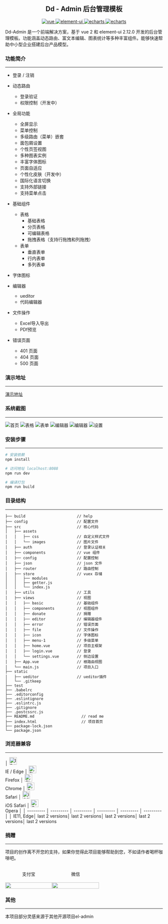 <h2 align="center">Dd - Admin 后台管理模板</h2>
<div align="center">
  <a href="https://github.com/vuejs/vue">
    <img src="https://img.shields.io/badge/vue-2.5.2-blue.svg" alt="vue">
  </a>
  <a href="https://github.com/ElemeFE/element">
    <img src="https://img.shields.io/badge/element--ui-2.12.0-brightgreen.svg" alt="element-ui">
  </a>
  <a href="https://www.echartsjs.com/zh/index.html">
    <img src="https://img.shields.io/badge/echarts-4.4.0-orange" alt="echarts">
  </a>
  <a href="https://github.com/dongdong-cloud/dd-admin-web">
    <img src="https://img.shields.io/badge/build-passing-brightgreen" alt="echarts">
  </a>
</div>

Dd-Admin 是一个前端解决方案，基于 vue 2 和 element-ui 2.12.0 开发的后台管理模板。功能涵盖动态路由、富文本编辑、图表统计等多种丰富组件。能够快速帮助中小型企业搭建后台产品模型。


### 功能简介
-----

- 登录 / 注销

- 动态路由
  - 登录验证
  - 权限控制（开发中）
- 全局功能
  - 全屏显示
  - 菜单控制
  - 多级路由（菜单）嵌套
  - 面包屑设置
  - 个性页签视图
  - 多种图表实例
  - 丰富字体图标
  - 页面自适应
  - 个性化皮肤（开发中）
  - 国际化语言切换
  - 支持外部链接
  - 支持菜单点击
- 基础组件
  - 表格
    - 基础表格
    - 分页表格
    - 可编辑表格
    - 拖拽表格（支持行拖拽和列拖拽）
  - 表单
    - 垂直表单
    - 行内表单
    - 多列表单
- 字体图标
- 编辑器
  - ueditor
  - 代码编辑器
- 文件操作
  - Excel导入导出
  - PDf预览
- 错误页面
  - 401 页面
  - 404 页面
  - 500 页面

### 演示地址
-----

[演示地址](https://dd-admin.ocreatech.com "dd-admin")
  
### 系统截图
-----

![首页](./src/assets/images/1.jpg)
![表格](./src/assets/images/2.jpg)
![表单](./src/assets/images/3.jpg)
![编辑器](./src/assets/images/4.jpg)
![编辑器](./src/assets/images/5.jpg)
![设置](./src/assets/images/6.jpg)

### 安装步骤
-----

``` bash
# 安装依赖
npm install

# 访问地址 localhost:8088
npm run dev

# 编译打包
npm run build
```

### 目录结构
-----

```
├── build                       // help
├── config                      // 配置文件
├── src                         // 核心代码
│   ├── assets                  
│   │   ├── css                 // 自定义样式文件
│   │   └── images              // 图片文件
│   ├── auth                    // 登录认证相关
│   ├── components              // vue 组件
│   ├── config                  // 配置控制
│   ├── json                    // json 文件
│   ├── router                  // 路由控制
│   ├── store                   // vuex 存储
│   │   ├── modules
│   │   ├── getter.js
│   │   └── index.js
│   ├── utils                   // 工具
│   ├── views                   // 视图
│   │   ├── basic               // 基础组件
│   │   ├── components          // 视图组件
│   │   ├── donate              // 捐赠
│   │   ├── editor              // 编辑器组件
│   │   ├── error               // 错误页面
│   │   ├── file                // 文件操作
│   │   ├── icon                // 字体图标
│   │   ├── menu-1              // 多级菜单
│   │   ├── home.vue            // 项目主框架
│   │   ├── login.vue           // 登录
│   │   └── settings.vue        // 侧边设置
│   ├── App.vue                 // 根路由视图
│   └── main.js                 // 项目入口
├── static
│   ├── ueditor                 // ueditor插件
│   └── .gitkeep
├── test                        
├── .babelrc
├── .editorconfig
├── .eslintignore
├── .eslintrc.js          
├── .gitignore
├── .postcssrc.js
├── README.md                     // read me
├── index.html                    // 项目首页
├── package-lock.json
└── package.json
```

### 浏览器兼容
-----

│ [<img src="https://raw.githubusercontent.com/alrra/browser-logos/master/src/edge/edge_48x48.png" alt="IE / Edge" width="24px" height="24px" />](http://godban.github.io/browsers-support-badges/)<br>IE / Edge │ [<img src="https://raw.githubusercontent.com/alrra/browser-logos/master/src/firefox/firefox_48x48.png" alt="Firefox" width="24px" height="24px" />](http://godban.github.io/browsers-support-badges/)<br>Firefox │ [<img src="https://raw.githubusercontent.com/alrra/browser-logos/master/src/chrome/chrome_48x48.png" alt="Chrome" width="24px" height="24px" />](http://godban.github.io/browsers-support-badges/)<br>Chrome │ [<img src="https://raw.githubusercontent.com/alrra/browser-logos/master/src/safari/safari_48x48.png" alt="Safari" width="24px" height="24px" />](http://godban.github.io/browsers-support-badges/)<br>Safari │ [<img src="https://raw.githubusercontent.com/alrra/browser-logos/master/src/safari-ios/safari-ios_48x48.png" alt="iOS Safari" width="24px" height="24px" />](http://godban.github.io/browsers-support-badges/)<br>iOS Safari │ [<img src="https://raw.githubusercontent.com/alrra/browser-logos/master/src/opera/opera_48x48.png" alt="Opera" width="24px" height="24px" />](http://godban.github.io/browsers-support-badges/)<br>Opera │
│ --------- │ --------- │ --------- │ --------- │ --------- │ --------- │
│ IE11, Edge│ last 2 versions│ last 2 versions│ last 2 versions│ last 2 versions│ last 2 versions

### 捐赠
---
项目的创作离不开您的支持，如果你觉得此项目能够帮助到您，不如请作者喝杯咖啡吧。<br>
<br>
<div style="display:flex">
  <div style="display:flex;flex-direction:column;align-items:center;width:150px">
    <span>支付宝</span>
    <br>
    <img src="./src/assets/images/zfb.jpg" style="width:100%;">
  </div>
  <div style="display:flex;flex-direction:column;align-items:center;width:150px;pxmargin-left:50px">
    <span>微信</span>
    <br>
    <img src="./src/assets/images/wx.jpg" style="width:100%;">
  </div>
</div>

### 其他
---
本项目部分灵感来源于其他开源项目el-admin

